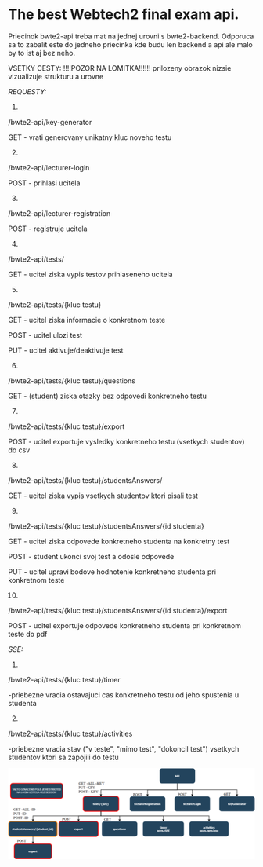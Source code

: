 # The best Webtech2 final exam api.


Priecinok bwte2-api treba mat na jednej urovni s bwte2-backend. Odporuca sa to zabalit este do jedneho priecinka kde budu len backend a api ale malo by to ist aj bez neho.

VSETKY CESTY:
!!!!POZOR NA LOMITKA!!!!!!
prilozeny obrazok nizsie vizualizuje strukturu a urovne

*REQUESTY:*

1.
/bwte2-api/key-generator

GET - vrati generovany unikatny kluc noveho testu



2.
/bwte2-api/lecturer-login

POST - prihlasi ucitela



3.
/bwte2-api/lecturer-registration

POST - registruje ucitela



4.
/bwte2-api/tests/

GET - ucitel ziska vypis testov prihlaseneho ucitela



5.
/bwte2-api/tests/{kluc testu}

GET - ucitel ziska informacie o konkretnom teste

POST - ucitel ulozi test

PUT - ucitel aktivuje/deaktivuje test



6.
/bwte2-api/tests/{kluc testu}/questions

GET - (student) ziska  otazky bez odpovedi konkretneho testu




7.
/bwte2-api/tests/{kluc testu}/export

POST - ucitel exportuje vysledky konkretneho testu (vsetkych studentov) do csv



8.
/bwte2-api/tests/{kluc testu}/studentsAnswers/

GET - ucitel ziska vypis vsetkych studentov ktori pisali test



9.
/bwte2-api/tests/{kluc testu}/studentsAnswers/{id studenta}

GET - ucitel ziska odpovede konkretneho studenta na konkretny test

POST - student ukonci svoj test a odosle odpovede

PUT - ucitel upravi bodove hodnotenie konkretneho studenta pri konkretnom teste



10.
/bwte2-api/tests/{kluc testu}/studentsAnswers/{id studenta}/export

POST - ucitel exportuje odpovede konkretneho studenta pri konkretnom teste do pdf




*SSE:*

1.
/bwte2-api/tests/{kluc testu}/timer

-priebezne vracia ostavajuci cas konkretneho testu od jeho spustenia u studenta


2.
/bwte2-api/tests/{kluc testu}/activities

-priebezne vracia stav ("v teste", "mimo test", "dokoncil test") vsetkych studentov ktori sa zapojili do testu




![alt text](./documentation-resources/wte2-api.png)